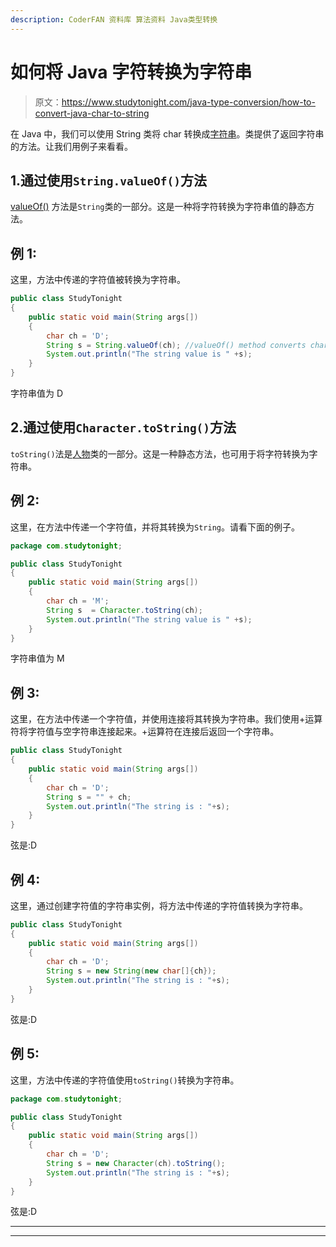 ```yaml
---
description: CoderFAN 资料库 算法资料 Java类型转换
---
```


# 如何将 Java 字符转换为字符串

> 原文：<https://www.studytonight.com/java-type-conversion/how-to-convert-java-char-to-string>

在 Java 中，我们可以使用 String 类将 char 转换成[字符串](https://www.studytonight.com/java/string-handling-in-java.php)。类提供了返回字符串的方法。让我们用例子来看看。

## 1.通过使用`String.valueOf()`方法

[valueOf()](https://www.studytonight.com/java/string-class-functions.php) 方法是`String`类的一部分。这是一种将字符转换为字符串值的静态方法。

## 例 1:

这里，方法中传递的字符值被转换为字符串。

```java
public class StudyTonight
{  
	public static void main(String args[])
	{  
		char ch = 'D';  
		String s = String.valueOf(ch); //valueOf() method converts character into String
		System.out.println("The string value is " +s);
	}
}
```

字符串值为 D

## 2.通过使用`Character.toString()`方法

`toString()`法是[人物](https://www.studytonight.com/java/wrapper-class.php)类的一部分。这是一种静态方法，也可用于将字符转换为字符串。

## 例 2:

这里，在方法中传递一个字符值，并将其转换为`String`。请看下面的例子。

```java
package com.studytonight;

public class StudyTonight
{  
	public static void main(String args[])
	{  
		char ch = 'M';  
		String s  = Character.toString(ch); 
		System.out.println("The string value is " +s);
	}
}
```

字符串值为 M

## 例 3:

这里，在方法中传递一个字符值，并使用连接将其转换为字符串。我们使用+运算符将字符值与空字符串连接起来。+运算符在连接后返回一个字符串。

```java
public class StudyTonight
{  
	public static void main(String args[])
	{  
		char ch = 'D';  
		String s = "" + ch;
		System.out.println("The string is : "+s);
	}
}
```

弦是:D

## 例 4:

这里，通过创建字符值的字符串实例，将方法中传递的字符值转换为字符串。

```java
public class StudyTonight
{  
	public static void main(String args[])
	{  
		char ch = 'D';  
		String s = new String(new char[]{ch});
		System.out.println("The string is : "+s);
	}
}
```

弦是:D

## 例 5:

这里，方法中传递的字符值使用`toString()`转换为字符串。

```java
package com.studytonight;

public class StudyTonight
{  
	public static void main(String args[])
	{  
		char ch = 'D';  
		String s = new Character(ch).toString();
		System.out.println("The string is : "+s);
	}
}
```

弦是:D

* * *

* * *